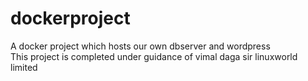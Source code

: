 # dockerproject
A docker project which hosts our own dbserver and wordpress<br>
This project is completed under guidance of vimal daga sir linuxworld limited
